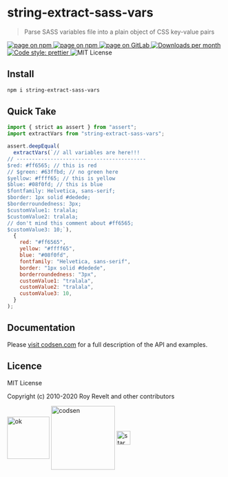 # string-extract-sass-vars

> Parse SASS variables file into a plain object of CSS key-value pairs

<div class="package-badges">
  <a href="https://www.npmjs.com/package/string-extract-sass-vars" rel="nofollow noreferrer noopener">
    <img src="https://img.shields.io/badge/-npm-blue?style=flat-square" alt="page on npm">
  </a>
  <a href="https://codsen.com/os/string-extract-sass-vars" rel="nofollow noreferrer noopener">
    <img src="https://img.shields.io/badge/-Codsen-blue?style=flat-square" alt="page on npm">
  </a>
  <a href="https://gitlab.com/codsen/codsen/tree/master/packages/string-extract-sass-vars" rel="nofollow noreferrer noopener">
    <img src="https://img.shields.io/badge/-GitLab-blue?style=flat-square" alt="page on GitLab">
  </a>
  <a href="https://npmcharts.com/compare/string-extract-sass-vars?interval=30" rel="nofollow noreferrer noopener" target="_blank">
    <img src="https://img.shields.io/npm/dm/string-extract-sass-vars.svg?style=flat-square" alt="Downloads per month">
  </a>
  <a href="https://prettier.io" rel="nofollow noreferrer noopener" target="_blank">
    <img src="https://img.shields.io/badge/code_style-prettier-brightgreen.svg?style=flat-square" alt="Code style: prettier">
  </a>
  <img src="https://img.shields.io/badge/licence-MIT-brightgreen.svg?style=flat-square" alt="MIT License">
</div>

## Install

```bash
npm i string-extract-sass-vars
```

## Quick Take

```js
import { strict as assert } from "assert";
import extractVars from "string-extract-sass-vars";

assert.deepEqual(
  extractVars(`// all variables are here!!!
// ------------------------------------------
$red: #ff6565; // this is red
// $green: #63ffbd; // no green here
$yellow: #ffff65; // this is yellow
$blue: #08f0fd; // this is blue
$fontfamily: Helvetica, sans-serif;
$border: 1px solid #dedede;
$borderroundedness: 3px;
$customValue1: tralala;
$customValue2: tralala;
// don't mind this comment about #ff6565;
$customValue3: 10;`),
  {
    red: "#ff6565",
    yellow: "#ffff65",
    blue: "#08f0fd",
    fontfamily: "Helvetica, sans-serif",
    border: "1px solid #dedede",
    borderroundedness: "3px",
    customValue1: "tralala",
    customValue2: "tralala",
    customValue3: 10,
  }
);
```

## Documentation

Please [visit codsen.com](https://codsen.com/os/string-extract-sass-vars/) for a full description of the API and examples.

## Licence

MIT License

Copyright (c) 2010-2020 Roy Revelt and other contributors

<img src="https://codsen.com/images/png-codsen-ok.png" width="98" alt="ok" align="center"> <img src="https://codsen.com/images/png-codsen-1.png" width="148" alt="codsen" align="center"> <img src="https://codsen.com/images/png-codsen-star-small.png" width="32" alt="star" align="center">
